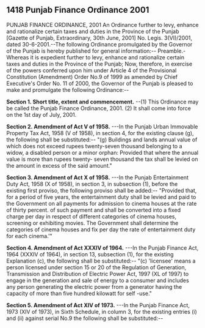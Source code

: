 ## 1418 Punjab Finance Ordinance 2001
 
PUNJAB FINANCE ORDINANCE, 2001
An Ordinance further to levy, enhance and rationalize certain taxes and duties in the Province of the Punjab
[Gazette of Punjab, Extraordinary, 30th June, 2001]
No. Legis. 3(VI)/2001, dated 30-6-2001.--The following Ordinance promulgated by the Governor of the Punjab is hereby published for general information:--
Preamble.-Whereas it is expedient further to levy, enhance and rationalize certain taxes and duties in the Province of the Punjab;
Now, therefore, in exercise of the powers conferred upon him under Article 4 of the Provisional Constitution (Amendment) Order No.9 of 1999 as amended by Chief Executive's Order No. 11 of 2000, the Governor of the Punjab is pleased to make and promulgate the following Ordinance:--


**Section 1. Short title, extent and commencement.**
--(1) This Ordinance may be called the Punjab Finance Ordinance, 2001.
   (2) It shall come into force on the 1st day of July, 2001.

 

**Section 2. Amendment of Act V of 1958.**
---In the Punjab Urban Immovable Property Tax Act, 1958 (V of 1958), in section 4, for the existing clause (g), the following shall be substituted:--
   "(g) Buildings and lands annual value of which does not exceed rupees twenty-seven thousand belonging to a widow, a disabled person or a minor orphan:
   Provided that where the annual value is more than rupees twenty- seven thousand the tax shall be levied on the amount in excess of the said amount."

 

**Section 3. Amendment of Act X of 1958.**
---In the Punjab Entertainment Duty Act, 1958 (X of 1958), in section 3, in subsection (1), before the existing first proviso, the following proviso shall be added:--
   "Provided that, for a period of five years, the entertainment duty shall be levied and paid to the Government on all payments for admission to cinema houses at the rate of thirty percent. of such payment and shall be converted into a fixed charge per day in respect of different categories of cinema houses, screening or exhibiting movies. The Government shall determine the categories of cinema houses and fix per day the rate of entertainment duty for each cinema.'"

 

**Section 4. Amendment of Act XXXIV of 1964.**
---In the Punjab Finance Act, 1964 (XXXIV of 1964), in section 13, subsection (1), for the existing Explanation (c), the following shall be substituted:--
   "(c) 'licensee' means a person licensed under section 15 or 20 of the Regulation of Generation, Transmission and Distribution of Electric Power Act, 1997 (XL of 1997) to engage in the generation and sale of energy to a consumer and includes any person generating the electric power from a generator having the capacity of more than five hundred kilowatt for self -use."

 

**Section 5. Amendment of Act XIV of 1973.**
---In the Punjab Finance Act, 1973 (XIV of 1973), in Sixth Schedule, in column 3, for the existing entries (i) and (ii) against serial No.9 the following shall be substituted:--

